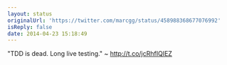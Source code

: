 ```yaml
---
layout: status
originalUrl: 'https://twitter.com/marcgg/status/458988368677076992'
isReply: false
date: 2014-04-23 15:18:49
---
```


"TDD is dead. Long live testing." ~ http://t.co/jcRhfIQIEZ
